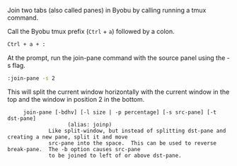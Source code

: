 Join two tabs (also called panes) in Byobu by calling running a tmux command.

Call the Byobu tmux prefix (`Ctrl` + `a`) followed by a colon.

```bash
Ctrl + a + :
```

At the prompt, run the join-pane command with the source panel using the -s flag.

```bash
:join-pane -s 2
```

This will split the current window horizontally with the current window in the top and the window in position 2 in the bottom.

```
     join-pane [-bdhv] [-l size | -p percentage] [-s src-pane] [-t dst-pane]
                   (alias: joinp)
             Like split-window, but instead of splitting dst-pane and creating a new pane, split it and move
             src-pane into the space.  This can be used to reverse break-pane.  The -b option causes src-pane
             to be joined to left of or above dst-pane.
```